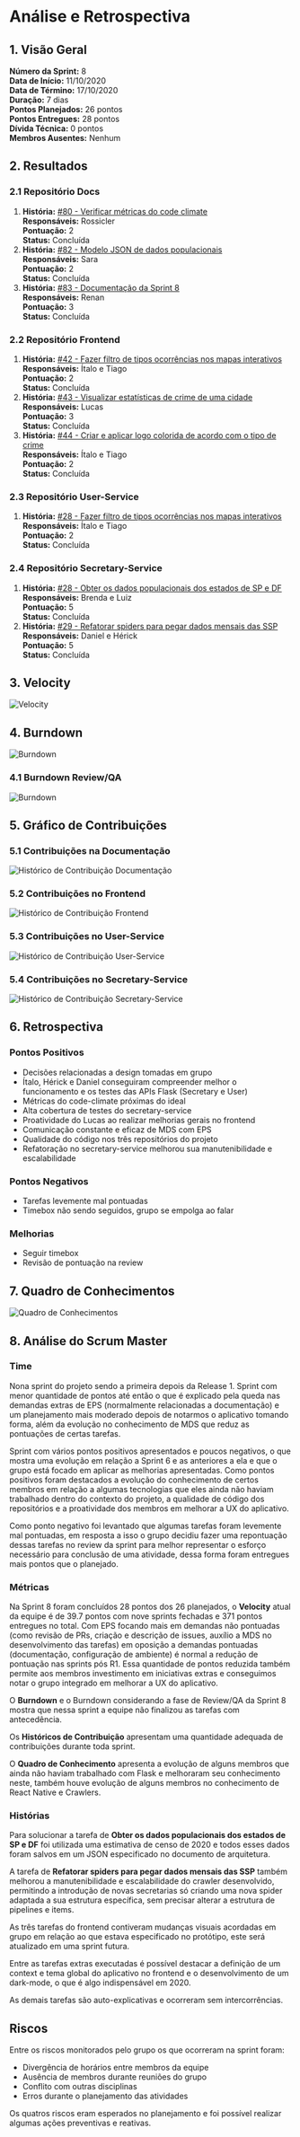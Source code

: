 # Análise e Retrospectiva

## 1. Visão Geral
**Número da Sprint:** 8       
**Data de Início:** 11/10/2020    
**Data de Término:** 17/10/2020   
**Duração:** 7 dias  
**Pontos Planejados:** 26 pontos  
**Pontos Entregues:** 28 pontos  
**Dívida Técnica:** 0 pontos  
**Membros Ausentes:** Nenhum  

## 2. Resultados
### 2.1 Repositório Docs
1. **História:** [#80 - Verificar métricas do code climate](https://github.com/fga-eps-mds/2020.1-stay-safe-docs/issues/80)    
**Responsáveis:** Rossicler      
**Pontuação:** 2    
**Status:** Concluída          
2. **História:** [#82 - Modelo JSON de dados populacionais](https://github.com/fga-eps-mds/2020.1-stay-safe-docs/issues/82)    
**Responsáveis:** Sara     
**Pontuação:** 2          
**Status:** Concluída      
3. **História:** [#83 - Documentação da Sprint 8](https://github.com/fga-eps-mds/2020.1-stay-safe-docs/issues/83)    
**Responsáveis:** Renan     
**Pontuação:** 3      
**Status:** Concluída    

### 2.2 Repositório Frontend
1. **História:** [#42 - Fazer filtro de tipos ocorrências nos mapas interativos](https://github.com/fga-eps-mds/2020.1-stay-safe-front-end/issues/42)    
**Responsáveis:** Ítalo e Tiago    
**Pontuação:** 2        
**Status:** Concluída    
2. **História:** [#43 - Visualizar estatísticas de crime de uma cidade](https://github.com/fga-eps-mds/2020.1-stay-safe-front-end/issues/43)    
**Responsáveis:** Lucas      
**Pontuação:** 3        
**Status:** Concluída     
3. **História:** [#44 - Criar e aplicar logo colorida de acordo com o tipo de crime](https://github.com/fga-eps-mds/2020.1-stay-safe-front-end/issues/44)    
**Responsáveis:** Ítalo e Tiago    
**Pontuação:** 2       
**Status:** Concluída    

### 2.3 Repositório User-Service
1. **História:** [#28 - Fazer filtro de tipos ocorrências nos mapas interativos](https://github.com/fga-eps-mds/2020.1-stay-safe-user-service/issues/28)    
**Responsáveis:** Ítalo e Tiago    
**Pontuação:** 2    
**Status:** Concluída    

### 2.4 Repositório Secretary-Service
1. **História:** [#28 - Obter os dados populacionais dos estados de SP e DF](https://github.com/fga-eps-mds/2020.1-stay-safe-secretary-service/issues/28)    
**Responsáveis:** Brenda e Luiz      
**Pontuação:** 5    
**Status:** Concluída    
2. **História:** [#29 - Refatorar spiders para pegar dados mensais das SSP](https://github.com/fga-eps-mds/2020.1-stay-safe-secretary-service/issues/29)    
**Responsáveis:** Daniel e Hérick      
**Pontuação:** 5  
**Status:** Concluída    

## 3. Velocity
![Velocity](../../images/sprints/sprint-8/Velocity.png "Velocity")

## 4. Burndown
![Burndown](../../images/sprints/sprint-8/Burndown.png "Burndown")

### 4.1 Burndown Review/QA
![Burndown](../../images/sprints/sprint-8/Burndown-Review.png "Burndown")


## 5. Gráfico de Contribuições

### 5.1 Contribuições na Documentação
![Histórico de Contribuição Documentação](../../images/sprints/sprint-8/ContributionGraph-Docs.png "Histórico de Contribuição Documentação")

### 5.2 Contribuições no Frontend
![Histórico de Contribuição Frontend](../../images/sprints/sprint-8/ContributionGraph-Frontend.png "Histórico de Contribuição Frontend")

### 5.3 Contribuições no User-Service
![Histórico de Contribuição User-Service](../../images/sprints/sprint-8/ContributionGraph-User.png "Histórico de Contribuição User-Service")

### 5.4 Contribuições no Secretary-Service
![Histórico de Contribuição Secretary-Service](../../images/sprints/sprint-8/ContributionGraph-Secretary.png "Histórico de Contribuição Secretary-Service")

## 6. Retrospectiva

### Pontos Positivos
* Decisões relacionadas a design tomadas em grupo 
* Ítalo, Hérick e Daniel conseguiram compreender melhor o funcionamento e os testes das APIs Flask (Secretary e User)
* Métricas do code-climate próximas do ideal
* Alta cobertura de testes do secretary-service
* Proatividade do Lucas ao realizar melhorias gerais no frontend
* Comunicação constante e eficaz de MDS com EPS
* Qualidade do código nos três repositórios do projeto
* Refatoração no secretary-service melhorou sua manutenibilidade e escalabilidade

### Pontos Negativos
* Tarefas levemente mal pontuadas
* Timebox não sendo seguidos, grupo se empolga ao falar

### Melhorias
* Seguir timebox
* Revisão de pontuação na review

## 7. Quadro de Conhecimentos
![Quadro de Conhecimentos](../../images/sprints/sprint-8/KnowledgeBoard.png "Quadro de Conhecimentos")

## 8. Análise do Scrum Master
### Time
Nona sprint do projeto sendo a primeira depois da Release 1. Sprint com menor quantidade de pontos até então o que é explicado pela queda nas demandas extras de EPS (normalmente relacionadas a documentação) e um planejamento mais moderado depois de notarmos o aplicativo tomando forma, além da evolução no conhecimento de MDS que reduz as pontuações de certas tarefas. 

Sprint com vários pontos positivos apresentados e poucos negativos, o que mostra uma evolução em relação a Sprint 6 e as anteriores a ela e que o grupo está focado em aplicar as melhorias apresentadas. Como pontos positivos foram destacados a evolução do conhecimento de certos membros em relação a algumas tecnologias que eles ainda não haviam trabalhado dentro do contexto do projeto, a qualidade de código dos repositórios e a proatividade dos membros em melhorar a UX do aplicativo. 

Como ponto negativo foi levantado que algumas tarefas foram levemente mal pontuadas, em resposta a isso o grupo decidiu fazer uma repontuação dessas tarefas no review da sprint para melhor representar o esforço necessário para conclusão de uma atividade, dessa forma foram entregues mais pontos que o planejado.

### Métricas
Na Sprint 8 foram concluídos 28 pontos dos 26 planejados, o **Velocity** atual da equipe é de 39.7 pontos com nove sprints fechadas e 371 pontos entregues no total. Com EPS focando mais em demandas não pontuadas (como revisão de PRs, criação e descrição de issues, auxílio a MDS no desenvolvimento das tarefas) em oposição a demandas pontuadas (documentação, configuração de ambiente) é normal a redução de pontuação nas sprints pós R1. Essa quantidade de pontos reduzida também permite aos membros investimento em iniciativas extras e conseguimos notar o grupo integrado em melhorar a UX do aplicativo.

O **Burndown** e o Burndown considerando a fase de Review/QA da Sprint 8 mostra que nessa sprint a equipe não finalizou as tarefas com antecedência.

Os **Históricos de Contribuição** apresentam uma quantidade adequada de contribuições durante toda sprint.

O **Quadro de Conhecimento** apresenta a evolução de alguns membros que ainda não haviam trabalhado com Flask e melhoraram seu conhecimento neste, também houve evolução de alguns membros no conhecimento de React Native e Crawlers.

### Histórias
Para solucionar a tarefa de **Obter os dados populacionais dos estados de SP e DF** foi utilizada uma estimativa de censo de 2020 e todos esses dados foram salvos em um JSON especificado no documento de arquitetura. 

A tarefa de **Refatorar spiders para pegar dados mensais das SSP** também melhorou a manutenibilidade e escalabilidade do crawler desenvolvido, permitindo a introdução de novas secretarias só criando uma nova spider adaptada a sua estrutura específica, sem precisar alterar a estrutura de pipelines e items.

As três tarefas do frontend contiveram mudanças visuais acordadas em grupo em relação ao que estava especificado no protótipo, este será atualizado em uma sprint futura. 

Entre as tarefas extras executadas é possível destacar a definição de um context e tema global do aplicativo no frontend e o desenvolvimento de um dark-mode, o que é algo indispensável em 2020.

As demais tarefas são auto-explicativas e ocorreram sem intercorrências.

## Riscos
Entre os riscos monitorados pelo grupo os que ocorreram na sprint foram:

* Divergência de horários entre membros da equipe
* Ausência de membros durante reuniões do grupo
* Conflito com outras disciplinas
* Erros durante o planejamento das atividades

Os quatros riscos eram esperados no planejamento e foi possível realizar algumas ações preventivas e reativas.